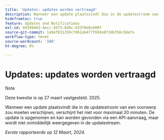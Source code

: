 ```yaml
---
title: 'Updates: updates worden vertraagd'
description: Wanneer een update plaatsvindt die in de updatestroom van een voorwerp zou moeten verschijnen, verschijnt het niet voor maximaal 20 minuten. De update is opgenomen en kan worden gevonden via een API-aanvraag, maar wordt niet onmiddellijk weergegeven in de updatestream.
hidefromtoc: true
feature: Updates and Notifications
exl-id: 04399483-4ecc-4573-8d9c-63370e0c600f
source-git-commit: 1a9af831359c7d61ab477f693e873dbfb6c58efa
workflow-type: tm+mt
source-wordcount: '108'
ht-degree: 0%

---
```


# Updates: updates worden vertraagd

>[!NOTE]
>
>Deze kwestie is op 27 maart vastgesteld. 2025.

Wanneer een update plaatsvindt die in de updatestroom van een voorwerp zou moeten verschijnen, verschijnt het niet voor maximaal 20 minuten. De update is opgenomen en kan worden gevonden via een API-aanvraag, maar wordt niet onmiddellijk weergegeven in de updatestream.

_Eerste rapporteerde op 12 Maart, 2024._
